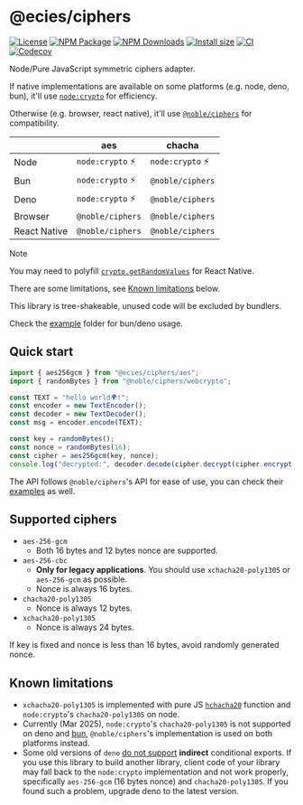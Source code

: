 # @ecies/ciphers

[![License](https://img.shields.io/github/license/ecies/js-ciphers.svg)](https://github.com/ecies/js-ciphers)
[![NPM Package](https://img.shields.io/npm/v/@ecies/ciphers.svg)](https://www.npmjs.com/package/@ecies/ciphers)
[![NPM Downloads](https://img.shields.io/npm/dm/@ecies/ciphers)](https://npm-stat.link/@ecies/ciphers)
[![Install size](https://packagephobia.com/badge?p=@ecies/ciphers)](https://packagephobia.com/result?p=@ecies/ciphers)
[![CI](https://img.shields.io/github/actions/workflow/status/ecies/js-ciphers/ci.yml)](https://github.com/ecies/js-ciphers/actions)
[![Codecov](https://img.shields.io/codecov/c/github/ecies/js-ciphers.svg)](https://codecov.io/gh/ecies/js-ciphers)

Node/Pure JavaScript symmetric ciphers adapter.

If native implementations are available on some platforms (e.g. node, deno, bun), it'll use [`node:crypto`](https://nodejs.org/api/crypto.html#cryptocreatecipherivalgorithm-key-iv-options) for efficiency.

Otherwise (e.g. browser, react native), it'll use [`@noble/ciphers`](https://github.com/paulmillr/noble-ciphers) for compatibility.

|              | aes              | chacha           |
| ------------ | ---------------- | ---------------- |
| Node         | `node:crypto` ⚡ | `node:crypto` ⚡ |
| Bun          | `node:crypto` ⚡ | `@noble/ciphers` |
| Deno         | `node:crypto` ⚡ | `@noble/ciphers` |
| Browser      | `@noble/ciphers` | `@noble/ciphers` |
| React Native | `@noble/ciphers` | `@noble/ciphers` |

> [!NOTE]
> You may need to polyfill [`crypto.getRandomValues`](https://github.com/LinusU/react-native-get-random-values) for React Native.
>
> There are some limitations, see [Known limitations](#known-limitations) below.
>
> This library is tree-shakeable, unused code will be excluded by bundlers.

Check the [example](./example/) folder for bun/deno usage.

## Quick start

```js
import { aes256gcm } from "@ecies/ciphers/aes";
import { randomBytes } from "@noble/ciphers/webcrypto";

const TEXT = "hello world🌍!";
const encoder = new TextEncoder();
const decoder = new TextDecoder();
const msg = encoder.encode(TEXT);

const key = randomBytes();
const nonce = randomBytes(16);
const cipher = aes256gcm(key, nonce);
console.log("decrypted:", decoder.decode(cipher.decrypt(cipher.encrypt(msg))));
```

The API follows `@noble/ciphers`'s API for ease of use, you can check their [examples](https://github.com/paulmillr/noble-ciphers#examples) as well.

## Supported ciphers

- `aes-256-gcm`
  - Both 16 bytes and 12 bytes nonce are supported.
- `aes-256-cbc`
  - **Only for legacy applications**. You should use `xchacha20-poly1305` or `aes-256-gcm` as possible.
  - Nonce is always 16 bytes.
- `chacha20-poly1305`
  - Nonce is always 12 bytes.
- `xchacha20-poly1305`
  - Nonce is always 24 bytes.

If key is fixed and nonce is less than 16 bytes, avoid randomly generated nonce.

## Known limitations

- `xchacha20-poly1305` is implemented with pure JS [`hchacha20`](https://datatracker.ietf.org/doc/html/draft-irtf-cfrg-xchacha#section-2.2) function and `node:crypto`'s `chacha20-poly1305` on node.
- Currently (Mar 2025), `node:crypto`'s `chacha20-poly1305` is not supported on deno and [bun](https://github.com/oven-sh/bun/issues/8072), `@noble/ciphers`'s implementation is used on both platforms instead.
- Some old versions of `deno` [do not support](https://github.com/denoland/deno/discussions/17964#discussioncomment-10917259) **indirect** conditional exports. If you use this library to build another library, client code of your library may fall back to the `node:crypto` implementation and not work properly, specifically `aes-256-gcm` (16 bytes nonce) and `chacha20-poly1305`. If you found such a problem, upgrade deno to the latest version.

